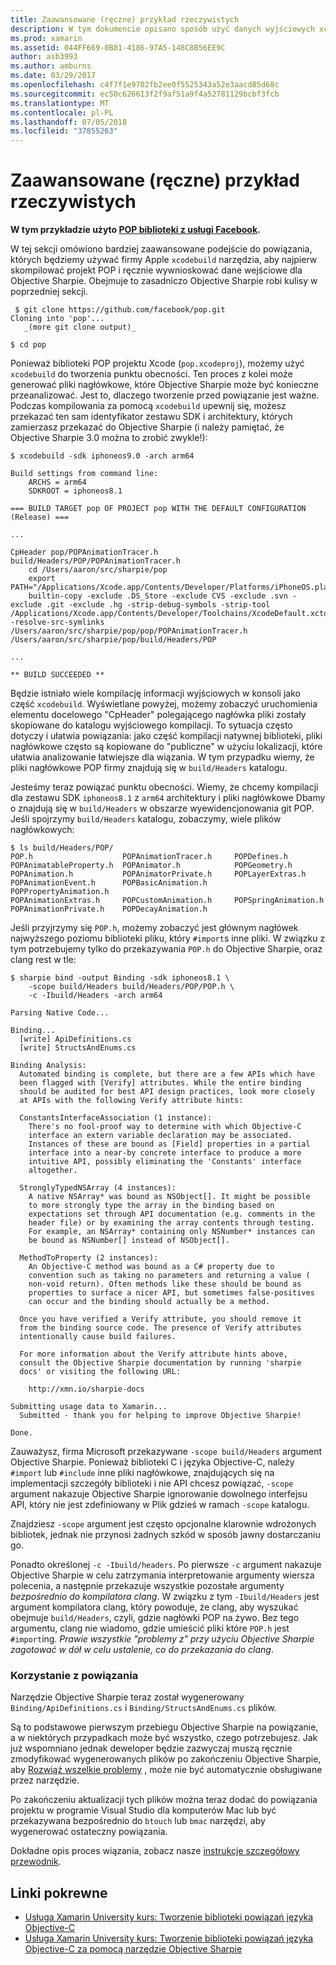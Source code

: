 ```yaml
---
title: Zaawansowane (ręczne) przykład rzeczywistych
description: W tym dokumencie opisano sposób użyć danych wyjściowych xcodebuild jako dane wejściowe Objective Sharpie, co zapewnia wgląd w jak Objective Sharpie działa pod maską.
ms.prod: xamarin
ms.assetid: 044FF669-0B81-4186-97A5-148C8B56EE9C
author: asb3993
ms.author: amburns
ms.date: 03/29/2017
ms.openlocfilehash: c4f7f1e9702fb2ee0f5525343a52e3aacd85d68c
ms.sourcegitcommit: ec50c626613f2f9af51a9f4a52781129bcbf3fcb
ms.translationtype: MT
ms.contentlocale: pl-PL
ms.lasthandoff: 07/05/2018
ms.locfileid: "37855263"
---
```

# <a name="advanced-manual-real-world-example"></a>Zaawansowane (ręczne) przykład rzeczywistych

**W tym przykładzie użyto [POP biblioteki z usługi Facebook](https://github.com/facebook/pop).**

W tej sekcji omówiono bardziej zaawansowane podejście do powiązania, których będziemy używać firmy Apple `xcodebuild` narzędzia, aby najpierw skompilować projekt POP i ręcznie wywnioskować dane wejściowe dla Objective Sharpie. Obejmuje to zasadniczo Objective Sharpie robi kulisy w poprzedniej sekcji.

```
 $ git clone https://github.com/facebook/pop.git
Cloning into 'pop'...
   _(more git clone output)_

$ cd pop
```

Ponieważ biblioteki POP projektu Xcode (`pop.xcodeproj`), możemy użyć `xcodebuild` do tworzenia punktu obecności. Ten proces z kolei może generować pliki nagłówkowe, które Objective Sharpie może być konieczne przeanalizować. Jest to, dlaczego tworzenie przed powiązanie jest ważne. Podczas kompilowania za pomocą `xcodebuild` upewnij się, możesz przekazać ten sam identyfikator zestawu SDK i architektury, których zamierzasz przekazać do Objective Sharpie (i należy pamiętać, że Objective Sharpie 3.0 można to zrobić zwykle!):

```
$ xcodebuild -sdk iphoneos9.0 -arch arm64

Build settings from command line:
    ARCHS = arm64
    SDKROOT = iphoneos8.1
 
=== BUILD TARGET pop OF PROJECT pop WITH THE DEFAULT CONFIGURATION (Release) ===
 
...
 
CpHeader pop/POPAnimationTracer.h build/Headers/POP/POPAnimationTracer.h
    cd /Users/aaron/src/sharpie/pop
    export PATH="/Applications/Xcode.app/Contents/Developer/Platforms/iPhoneOS.platform/Developer/usr/bin:/Applications/Xcode.app/Contents/Developer/usr/bin:/Users/aaron/bin::/usr/local/bin:/usr/bin:/bin:/usr/sbin:/sbin:/opt/X11/bin:/usr/local/git/bin:/Users/aaron/.rvm/bin"
    builtin-copy -exclude .DS_Store -exclude CVS -exclude .svn -exclude .git -exclude .hg -strip-debug-symbols -strip-tool /Applications/Xcode.app/Contents/Developer/Toolchains/XcodeDefault.xctoolchain/usr/bin/strip -resolve-src-symlinks /Users/aaron/src/sharpie/pop/pop/POPAnimationTracer.h /Users/aaron/src/sharpie/pop/build/Headers/POP
 
...
 
** BUILD SUCCEEDED **
```

Będzie istniało wiele kompilację informacji wyjściowych w konsoli jako część `xcodebuild`. Wyświetlane powyżej, możemy zobaczyć uruchomienia elementu docelowego "CpHeader" polegającego nagłówka pliki zostały skopiowane do katalogu wyjściowego kompilacji. To sytuacja często dotyczy i ułatwia powiązania: jako część kompilacji natywnej biblioteki, pliki nagłówkowe często są kopiowane do "publiczne" w użyciu lokalizacji, które ułatwia analizowanie łatwiejsze dla wiązania. W tym przypadku wiemy, że pliki nagłówkowe POP firmy znajdują się w `build/Headers` katalogu.

Jesteśmy teraz powiązać punktu obecności. Wiemy, że chcemy kompilacji dla zestawu SDK `iphoneos8.1` z `arm64` architektury i pliki nagłówkowe Dbamy o znajdują się w `build/Headers` w obszarze wyewidencjonowania git POP. Jeśli spojrzymy `build/Headers` katalogu, zobaczymy, wiele plików nagłówkowych:

```
$ ls build/Headers/POP/
POP.h                    POPAnimationTracer.h     POPDefines.h
POPAnimatableProperty.h  POPAnimator.h            POPGeometry.h
POPAnimation.h           POPAnimatorPrivate.h     POPLayerExtras.h
POPAnimationEvent.h      POPBasicAnimation.h      POPPropertyAnimation.h
POPAnimationExtras.h     POPCustomAnimation.h     POPSpringAnimation.h
POPAnimationPrivate.h    POPDecayAnimation.h
```

Jeśli przyjrzymy się `POP.h`, możemy zobaczyć jest głównym nagłówek najwyższego poziomu biblioteki pliku, który `#import`s inne pliki. W związku z tym potrzebujemy tylko do przekazywania `POP.h` do Objective Sharpie, oraz clang rest w tle:

```
$ sharpie bind -output Binding -sdk iphoneos8.1 \
    -scope build/Headers build/Headers/POP/POP.h \
    -c -Ibuild/Headers -arch arm64

Parsing Native Code...

Binding...
  [write] ApiDefinitions.cs
  [write] StructsAndEnums.cs

Binding Analysis:
  Automated binding is complete, but there are a few APIs which have
  been flagged with [Verify] attributes. While the entire binding
  should be audited for best API design practices, look more closely
  at APIs with the following Verify attribute hints:

  ConstantsInterfaceAssociation (1 instance):
    There's no fool-proof way to determine with which Objective-C
    interface an extern variable declaration may be associated.
    Instances of these are bound as [Field] properties in a partial
    interface into a near-by concrete interface to produce a more
    intuitive API, possibly eliminating the 'Constants' interface
    altogether.

  StronglyTypedNSArray (4 instances):
    A native NSArray* was bound as NSObject[]. It might be possible
    to more strongly type the array in the binding based on
    expectations set through API documentation (e.g. comments in the
    header file) or by examining the array contents through testing.
    For example, an NSArray* containing only NSNumber* instances can
    be bound as NSNumber[] instead of NSObject[].

  MethodToProperty (2 instances):
    An Objective-C method was bound as a C# property due to
    convention such as taking no parameters and returning a value (
    non-void return). Often methods like these should be bound as
    properties to surface a nicer API, but sometimes false-positives
    can occur and the binding should actually be a method.

  Once you have verified a Verify attribute, you should remove it
  from the binding source code. The presence of Verify attributes
  intentionally cause build failures.

  For more information about the Verify attribute hints above,
  consult the Objective Sharpie documentation by running 'sharpie
  docs' or visiting the following URL:

    http://xmn.io/sharpie-docs

Submitting usage data to Xamarin...
  Submitted - thank you for helping to improve Objective Sharpie!

Done.
```

Zauważysz, firma Microsoft przekazywane `-scope build/Headers` argument Objective Sharpie. Ponieważ biblioteki C i języka Objective-C, należy `#import` lub `#include` inne pliki nagłówkowe, znajdujących się na implementacji szczegóły biblioteki i nie API chcesz powiązać, `-scope` argument nakazuje Objective Sharpie ignorowanie dowolnego interfejsu API, który nie jest zdefiniowany w Plik gdzieś w ramach `-scope` katalogu.

Znajdziesz `-scope` argument jest często opcjonalne klarownie wdrożonych bibliotek, jednak nie przynosi żadnych szkód w sposób jawny dostarczaniu go.

Ponadto określonej `-c -Ibuild/headers`. Po pierwsze `-c` argument nakazuje Objective Sharpie w celu zatrzymania interpretowanie argumenty wiersza polecenia, a następnie przekazuje wszystkie pozostałe argumenty _bezpośrednio do kompilatora clang_. W związku z tym `-Ibuild/Headers` jest argument kompilatora clang, który powoduje, że clang, aby wyszukać obejmuje `build/Headers`, czyli, gdzie nagłówki POP na żywo. Bez tego argumentu, clang nie wiadomo, gdzie umieścić pliki które `POP.h` jest `#import`ing. _Prawie wszystkie "problemy z" przy użyciu Objective Sharpie zagotować w dół w celu ustalenie, co do przekazania do clang_.

### <a name="completing-the-binding"></a>Korzystanie z powiązania

Narzędzie Objective Sharpie teraz został wygenerowany `Binding/ApiDefinitions.cs` i `Binding/StructsAndEnums.cs` plików.

Są to podstawowe pierwszym przebiegu Objective Sharpie na powiązanie, a w niektórych przypadkach może być wszystko, czego potrzebujesz. Jak już wspomniano jednak deweloper będzie zazwyczaj muszą ręcznie zmodyfikować wygenerowanych plików po zakończeniu Objective Sharpie, aby [Rozwiąż wszelkie problemy](~/cross-platform/macios/binding/objective-sharpie/platform/apidefinitions-structsandenums.md) , może nie być automatycznie obsługiwane przez narzędzie.

Po zakończeniu aktualizacji tych plików można teraz dodać do powiązania projektu w programie Visual Studio dla komputerów Mac lub być przekazywana bezpośrednio do `btouch` lub `bmac` narzędzi, aby wygenerować ostateczny powiązania.

Dokładne opis proces wiązania, zobacz nasze [instrukcje szczegółowy przewodnik](~/ios/platform/binding-objective-c/walkthrough.md).

## <a name="related-links"></a>Linki pokrewne

- [Usługa Xamarin University kurs: Tworzenie biblioteki powiązań języka Objective-C](https://university.xamarin.com/classes/track/all#building-an-objective-c-bindings-library)
- [Usługa Xamarin University kurs: Tworzenie biblioteki powiązań języka Objective-C za pomocą narzędzie Objective Sharpie](https://university.xamarin.com/classes/track/all#build-an-objective-c-bindings-library-with-objective-sharpie)
